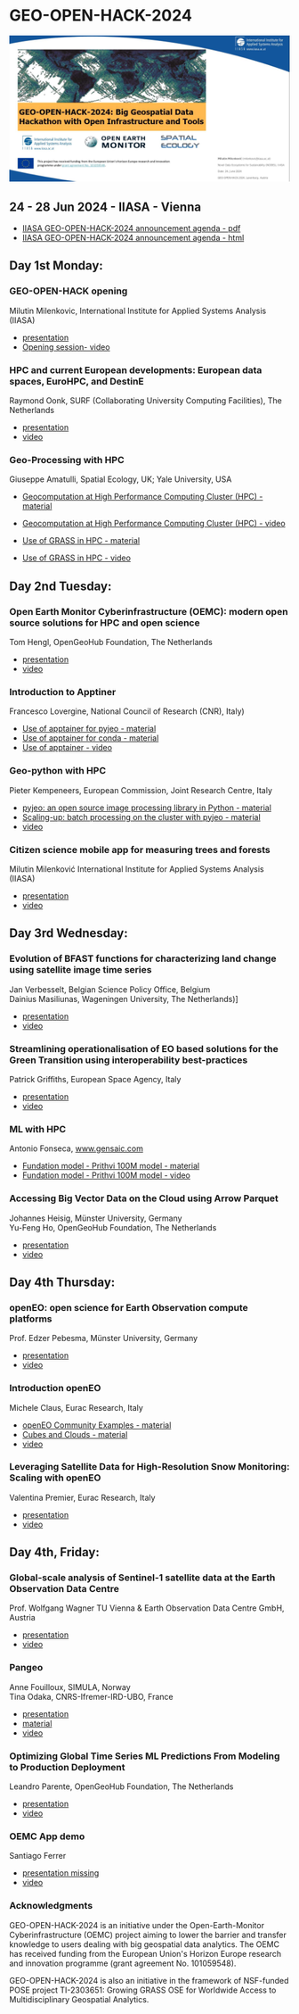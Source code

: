 # GEO-OPEN-HACK-2024
![](../images/GEO-OPEN-HACK-2024_frontpage.jpeg)
## 24 - 28 Jun 2024 - IIASA - Vienna

 - [IIASA GEO-OPEN-HACK-2024 announcement agenda - pdf](http://spatial-ecology.net/docs/source/COURSESAROUNDTHEWORLD/doc_GEO-OPEN-HACK-2024.pdf)
 - [IIASA GEO-OPEN-HACK-2024 announcement agenda - html](https://iiasa.ac.at/events/jun-2024/geo-open-hack-2024-big-geospatial-data-hackathon-with-open-infrastructure-and-tools)

## Day 1st Monday:
### GEO-OPEN-HACK opening 
Milutin Milenkovic, International Institute for Applied Systems Analysis (IIASA)
 - [presentation](http://spatial-ecology.net/docs/source/COURSESAROUNDTHEWORLD/course_GEO-OPEN-HACK-2024_06_2024_pdf/Day1a_GEO-OPEN-HACK_opening.pdf)
 - [Opening session- video](https://youtu.be/TCTybjEdOUs)

### HPC and current European developments: European data spaces, EuroHPC, and DestinE 
Raymond Oonk, SURF (Collaborating University Computing Facilities), The Netherlands
 - [presentation](http://spatial-ecology.net/docs/source/COURSESAROUNDTHEWORLD/course_GEO-OPEN-HACK-2024_06_2024_pdf/Day1b_HPC_and_current_EU_developments.pdf)
 - [video](https://youtu.be/3FexK-xWI1c?si=RekV3ewxWymQ71Kt)

### Geo-Processing with HPC 
Giuseppe Amatulli, Spatial Ecology, UK; Yale University, USA
 - [Geocomputation at High Performance Computing Cluster (HPC) - material](https://spatial-ecology.net/docs/build/html/HPC/hpc_setting.html)
 - [Geocomputation at High Performance Computing Cluster (HPC) - video](https://youtu.be/31SXOR6o2gw?si=fh51PmAh0gIccngZ)

 - [Use of GRASS in HPC - material](https://spatial-ecology.net/docs/build/html/HPC/hpc_setting_grass.html)
 - [Use of GRASS in HPC - video](https://youtu.be/4i1Fs29D0-A?si=jA_dUxVhmRTBq6rW)

## Day 2nd Tuesday:

### Open Earth Monitor Cyberinfrastructure (OEMC): modern open source solutions for HPC and open science
Tom Hengl, OpenGeoHub Foundation, The Netherlands

 - [presentation](http://spatial-ecology.net/docs/source/COURSESAROUNDTHEWORLD/course_GEO-OPEN-HACK-2024_06_2024_pdf/Day2a_Open_Earth_Monitor_Cyberinfrastructure.pdf)
 - [video](https://youtu.be/KPR0R_bgRTU?si=fWFI8a94TmOLZkHq)

### Introduction to Apptiner
Francesco Lovergine, National Council of Research (CNR), Italy)

 - [Use of apptainer for pyjeo - material](https://github.com/fpl/apptainer4pyjeo) 
 - [Use of apptainer for conda - material](https://github.com/fpl/apptainer4conda)
 - [Use of apptainer - video](https://youtu.be/mZzhp3nIF5g?si=hozRHeEtEetaD5Lv)

### Geo-python with HPC 
Pieter Kempeneers, European Commission, Joint Research Centre, Italy

 - [pyjeo: an open source image processing library in Python - material](https://spatial-ecology.net/docs/build/html/PKTOOLS/pyjeo_introduction2.html)
 - [Scaling-up: batch processing on the cluster with pyjeo - material](https://spatial-ecology.net/docs/build/html/PKTOOLS/pyjeo_upscaling_surf.html)
 - [video](https://youtu.be/2gCgA7q_54w?si=nouHFIC1h3a_A7u9)

### Citizen science mobile app for measuring trees and forests
Milutin Milenković International Institute for Applied Systems Analysis (IIASA)

 - [presentation](http://spatial-ecology.net/docs/source/COURSESAROUNDTHEWORLD/course_GEO-OPEN-HACK-2024_06_2024_pdf/Day2b_Citizen_science_BiomassApp.pdf)
 - [video](https://youtu.be/JBUHs5WV9Uo)

## Day 3rd Wednesday:

### Evolution of BFAST functions for characterizing land change using satellite image time series
Jan Verbesselt, Belgian Science Policy Office, Belgium \
Dainius Masiliunas, Wageningen University, The Netherlands)]

 - [presentation](http://spatial-ecology.net/docs/source/COURSESAROUNDTHEWORLD/course_GEO-OPEN-HACK-2024_06_2024_pdf/Day3a_BFAST.pdf)
 - [video](https://youtu.be/6QOymB_J17E?si=NlysADhPGrmkWDAW)

### Streamlining operationalisation of EO based solutions for the Green Transition using interoperability best-practices
Patrick Griffiths, European Space Agency, Italy

 - [presentation](http://spatial-ecology.net/docs/source/COURSESAROUNDTHEWORLD/course_GEO-OPEN-HACK-2024_06_2024_pdf/Day3b_Streamlining_operationalisation_of_EO-based_solutions.pdf)
 - [video](https://youtu.be/EN_reYFFyiE?si=wAUwrDTmd4a2ZlIn) 

### ML with HPC 
Antonio Fonseca, www.gensaic.com

 - [Fundation model - Prithvi 100M model - material](https://spatial-ecology.net/docs/build/html/CASESTUDY/foundation_model_IIASA2024.html)
 - [Fundation model - Prithvi 100M model - video](https://youtu.be/-6t_rwPSftQ?si=ELnkNxCGo7-bkCzE)

### Accessing Big Vector Data on the Cloud using Arrow Parquet 
Johannes Heisig, Münster University, Germany \
Yu-Feng Ho, OpenGeoHub Foundation, The Netherlands

 - [presentation](http://spatial-ecology.net/docs/source/COURSESAROUNDTHEWORLD/course_GEO-OPEN-HACK-2024_06_2024_pdf/Day3c_Accessing_BigVectorData.pdf)
 - [video](https://youtu.be/Xt2F452e0As?si=yoAbTfJx7631Tfio)

## Day 4th Thursday:

### openEO: open science for Earth Observation compute platforms
Prof. Edzer Pebesma, Münster University, Germany 

 - [presentation](http://spatial-ecology.net/docs/source/COURSESAROUNDTHEWORLD/course_GEO-OPEN-HACK-2024_06_2024_pdf/Day4_openEO_openscience4EarthObservationcomputeplatforms.pdf)
 - [video](https://youtu.be/BLAYqG4Jef8?si=ifC_Xdg1V_741brg)

### Introduction openEO
Michele Claus, Eurac Research, Italy 

 - [openEO Community Examples - material ](https://github.com/Open-EO/openeo-community-examples.git)
 - [Cubes and Clouds - material](https://github.com/EO-College/cubes-and-clouds.git)
 - [video](https://youtu.be/IQZjiTKU_Is?si=NF7G88WffsN-MSCo)

### Leveraging Satellite Data for High-Resolution Snow Monitoring: Scaling with openEO
Valentina Premier, Eurac Research, Italy 

 - [presentation](http://spatial-ecology.net/docs/source/COURSESAROUNDTHEWORLD/course_GEO-OPEN-HACK-2024_06_2024_pdf/Day4b_SnowMonitoring.pdf)
 - [video](https://youtu.be/gGv1QXLBQY4?si=fROaDOgMoltcmdo_)

## Day 4th, Friday: 

### Global-scale analysis of Sentinel-1 satellite data at the Earth Observation Data Centre
Prof. Wolfgang Wagner TU Vienna & Earth Observation Data Centre GmbH, Austria

 - [presentation](http://spatial-ecology.net/docs/source/COURSESAROUNDTHEWORLD/course_GEO-OPEN-HACK-2024_06_2024_pdf/Day5a_Global-scale_analysis_of_Sentinel-1.pdf)
 - [video](https://youtu.be/gsiJTXGvb5o?si=Qrh2asdllnNeoBet)

### Pangeo 
Anne Fouilloux, SIMULA, Norway\
Tina Odaka, CNRS-Ifremer-IRD-UBO, France

 - [presentation](http://spatial-ecology.net/docs/source/COURSESAROUNDTHEWORLD/course_GEO-OPEN-HACK-2024_06_2024_pdf/Day4c_pangeo.pdf)
 - [material](https://pangeo-data.github.io/geo-open-hack-2024/intro.html)
 - [video](https://youtu.be/g6M14hJbxvk?si=aNj-AsNPtAgoJW8e)

### Optimizing Global Time Series ML Predictions From Modeling to Production Deployment
Leandro Parente, OpenGeoHub Foundation, The Netherlands

 - [presentation](http://spatial-ecology.net/docs/source/COURSESAROUNDTHEWORLD/course_GEO-OPEN-HACK-2024_06_2024_pdf/Day5b_OptimizingGlobalTimeSeriesML_Predictions_FromModelingtoProductionDeployment.pdf)
 - [video](https://youtu.be/aiM_9r5strw?si=XWRtm82d2cJm_5d-)

### OEMC App demo
Santiago Ferrer
 - [presentation missing]()
 - [video](https://youtu.be/PCY4ogR-BgE?si=U4YuYzwjz0bdFAU0)


### Acknowledgments

GEO-OPEN-HACK-2024 is an initiative under the Open-Earth-Monitor Cyberinfrastructure (OEMC) project aiming to lower the barrier and transfer knowledge to users dealing with big geospatial data analytics. The OEMC has received funding from the European Union's Horizon Europe research and innovation programme (grant agreement No. 101059548). 

GEO-OPEN-HACK-2024 is also an initiative in the framework of NSF-funded POSE project TI-2303651: Growing GRASS OSE for Worldwide Access to Multidisciplinary Geospatial Analytics.